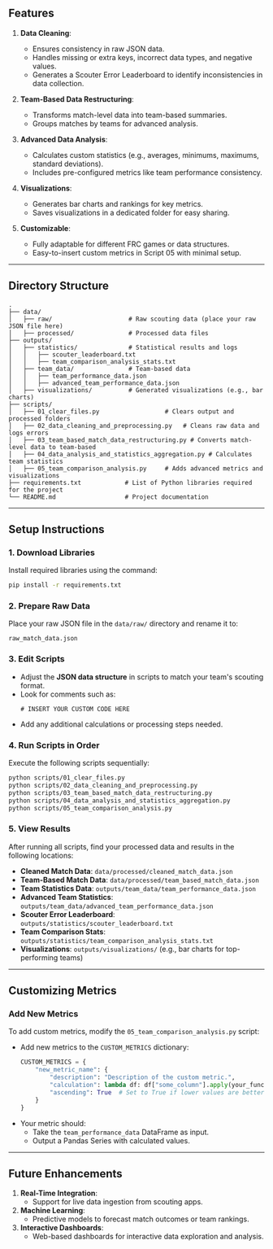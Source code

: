 ## **Features**
1. **Data Cleaning**:
   - Ensures consistency in raw JSON data.
   - Handles missing or extra keys, incorrect data types, and negative values.
   - Generates a Scouter Error Leaderboard to identify inconsistencies in data collection.

2. **Team-Based Data Restructuring**:
   - Transforms match-level data into team-based summaries.
   - Groups matches by teams for advanced analysis.

3. **Advanced Data Analysis**:
   - Calculates custom statistics (e.g., averages, minimums, maximums, standard deviations).
   - Includes pre-configured metrics like team performance consistency.

4. **Visualizations**:
   - Generates bar charts and rankings for key metrics.
   - Saves visualizations in a dedicated folder for easy sharing.

5. **Customizable**:
   - Fully adaptable for different FRC games or data structures.
   - Easy-to-insert custom metrics in Script 05 with minimal setup.

---

## **Directory Structure**
```
.
├── data/
│   ├── raw/                     # Raw scouting data (place your raw JSON file here)
│   ├── processed/               # Processed data files
├── outputs/
│   ├── statistics/              # Statistical results and logs
│   │   ├── scouter_leaderboard.txt
│   │   ├── team_comparison_analysis_stats.txt
│   ├── team_data/               # Team-based data
│   │   ├── team_performance_data.json
│   │   ├── advanced_team_performance_data.json
│   ├── visualizations/          # Generated visualizations (e.g., bar charts)
├── scripts/
│   ├── 01_clear_files.py                  # Clears output and processed folders
│   ├── 02_data_cleaning_and_preprocessing.py   # Cleans raw data and logs errors
│   ├── 03_team_based_match_data_restructuring.py # Converts match-level data to team-based
│   ├── 04_data_analysis_and_statistics_aggregation.py # Calculates team statistics
│   ├── 05_team_comparison_analysis.py     # Adds advanced metrics and visualizations
├── requirements.txt            # List of Python libraries required for the project
└── README.md                   # Project documentation
```

---

## **Setup Instructions**

### **1. Download Libraries**
Install required libraries using the command:
```bash
pip install -r requirements.txt
```

### **2. Prepare Raw Data**
Place your raw JSON file in the `data/raw/` directory and rename it to:
```
raw_match_data.json
```

### **3. Edit Scripts**
- Adjust the **JSON data structure** in scripts to match your team's scouting format.
- Look for comments such as:
  ```
  # INSERT YOUR CUSTOM CODE HERE
  ```
- Add any additional calculations or processing steps needed.

### **4. Run Scripts in Order**
Execute the following scripts sequentially:
```bash
python scripts/01_clear_files.py
python scripts/02_data_cleaning_and_preprocessing.py
python scripts/03_team_based_match_data_restructuring.py
python scripts/04_data_analysis_and_statistics_aggregation.py
python scripts/05_team_comparison_analysis.py
```

### **5. View Results**
After running all scripts, find your processed data and results in the following locations:

- **Cleaned Match Data**: `data/processed/cleaned_match_data.json`
- **Team-Based Match Data**: `data/processed/team_based_match_data.json`
- **Team Statistics Data**: `outputs/team_data/team_performance_data.json`
- **Advanced Team Statistics**: `outputs/team_data/advanced_team_performance_data.json`
- **Scouter Error Leaderboard**: `outputs/statistics/scouter_leaderboard.txt`
- **Team Comparison Stats**: `outputs/statistics/team_comparison_analysis_stats.txt`
- **Visualizations**: `outputs/visualizations/` (e.g., bar charts for top-performing teams)

---

## **Customizing Metrics**

### **Add New Metrics**
To add custom metrics, modify the `05_team_comparison_analysis.py` script:
- Add new metrics to the `CUSTOM_METRICS` dictionary:
  ```python
  CUSTOM_METRICS = {
      "new_metric_name": {
          "description": "Description of the custom metric.",
          "calculation": lambda df: df["some_column"].apply(your_function),
          "ascending": True  # Set to True if lower values are better, False if higher is better
      }
  }
  ```
- Your metric should:
  - Take the `team_performance_data` DataFrame as input.
  - Output a Pandas Series with calculated values.

---

## **Future Enhancements**
1. **Real-Time Integration**:
   - Support for live data ingestion from scouting apps.
2. **Machine Learning**:
   - Predictive models to forecast match outcomes or team rankings.
3. **Interactive Dashboards**:
   - Web-based dashboards for interactive data exploration and analysis.